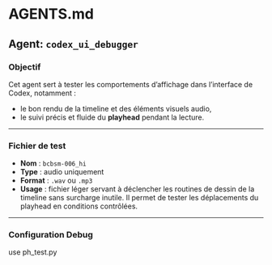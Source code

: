 # AGENTS.md

## Agent: `codex_ui_debugger`

### Objectif
Cet agent sert à tester les comportements d’affichage dans l’interface de Codex, notamment :
- le bon rendu de la timeline et des éléments visuels audio,
- le suivi précis et fluide du **playhead** pendant la lecture.

---

### Fichier de test

- **Nom** : `bcbsm-006_hi`
- **Type** : audio uniquement
- **Format** : `.wav` ou `.mp3`
- **Usage** : fichier léger servant à déclencher les routines de dessin de la timeline sans surcharge inutile. Il permet de tester les déplacements du playhead en conditions contrôlées.

---

### Configuration Debug

use ph_test.py
```
